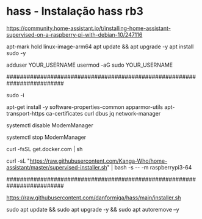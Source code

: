 # hass - Instalação hass rb3
https://community.home-assistant.io/t/installing-home-assistant-supervised-on-a-raspberry-pi-with-debian-10/247116

apt-mark hold linux-image-arm64
apt update && apt upgrade -y
apt install sudo -y

adduser YOUR_USERNAME
usermod -aG sudo YOUR_USERNAME

#########################################################################

sudo -i

apt-get install -y software-properties-common apparmor-utils apt-transport-https ca-certificates curl dbus jq network-manager

systemctl disable ModemManager

systemctl stop ModemManager

curl -fsSL get.docker.com | sh

curl -sL "https://raw.githubusercontent.com/Kanga-Who/home-assistant/master/supervised-installer.sh" | bash -s -- -m raspberrypi3-64

#########################################################################

https://raw.githubusercontent.com/danformiga/hass/main/installer.sh

sudo apt update && sudo apt upgrade -y && sudo apt autoremove –y
